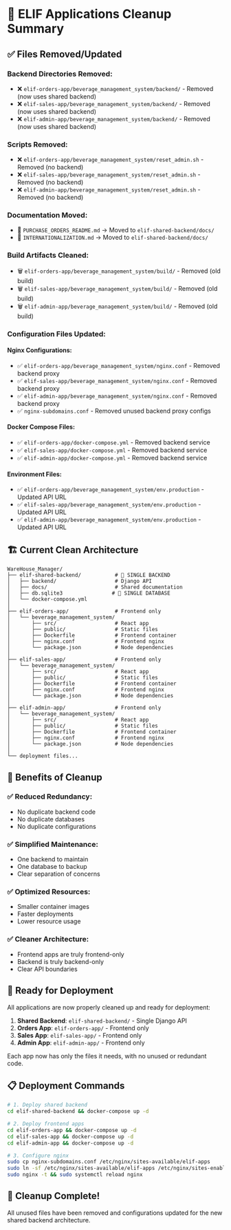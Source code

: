 # 🧹 ELIF Applications Cleanup Summary

## ✅ **Files Removed/Updated**

### **Backend Directories Removed:**
- ❌ `elif-orders-app/beverage_management_system/backend/` - Removed (now uses shared backend)
- ❌ `elif-sales-app/beverage_management_system/backend/` - Removed (now uses shared backend)
- ❌ `elif-admin-app/beverage_management_system/backend/` - Removed (now uses shared backend)

### **Scripts Removed:**
- ❌ `elif-orders-app/beverage_management_system/reset_admin.sh` - Removed (no backend)
- ❌ `elif-sales-app/beverage_management_system/reset_admin.sh` - Removed (no backend)
- ❌ `elif-admin-app/beverage_management_system/reset_admin.sh` - Removed (no backend)

### **Documentation Moved:**
- 📁 `PURCHASE_ORDERS_README.md` → Moved to `elif-shared-backend/docs/`
- 📁 `INTERNATIONALIZATION.md` → Moved to `elif-shared-backend/docs/`

### **Build Artifacts Cleaned:**
- 🗑️ `elif-orders-app/beverage_management_system/build/` - Removed (old build)
- 🗑️ `elif-sales-app/beverage_management_system/build/` - Removed (old build)
- 🗑️ `elif-admin-app/beverage_management_system/build/` - Removed (old build)

### **Configuration Files Updated:**

#### **Nginx Configurations:**
- ✅ `elif-orders-app/beverage_management_system/nginx.conf` - Removed backend proxy
- ✅ `elif-sales-app/beverage_management_system/nginx.conf` - Removed backend proxy
- ✅ `elif-admin-app/beverage_management_system/nginx.conf` - Removed backend proxy
- ✅ `nginx-subdomains.conf` - Removed unused backend proxy configs

#### **Docker Compose Files:**
- ✅ `elif-orders-app/docker-compose.yml` - Removed backend service
- ✅ `elif-sales-app/docker-compose.yml` - Removed backend service
- ✅ `elif-admin-app/docker-compose.yml` - Removed backend service

#### **Environment Files:**
- ✅ `elif-orders-app/beverage_management_system/env.production` - Updated API URL
- ✅ `elif-sales-app/beverage_management_system/env.production` - Updated API URL
- ✅ `elif-admin-app/beverage_management_system/env.production` - Updated API URL

## 🏗️ **Current Clean Architecture**

```
WareHouse_Manager/
├── elif-shared-backend/           # 🎯 SINGLE BACKEND
│   ├── backend/                   # Django API
│   ├── docs/                      # Shared documentation
│   ├── db.sqlite3                # 🎯 SINGLE DATABASE
│   └── docker-compose.yml
│
├── elif-orders-app/               # Frontend only
│   └── beverage_management_system/
│       ├── src/                   # React app
│       ├── public/                # Static files
│       ├── Dockerfile             # Frontend container
│       ├── nginx.conf             # Frontend nginx
│       └── package.json           # Node dependencies
│
├── elif-sales-app/                # Frontend only
│   └── beverage_management_system/
│       ├── src/                   # React app
│       ├── public/                # Static files
│       ├── Dockerfile             # Frontend container
│       ├── nginx.conf             # Frontend nginx
│       └── package.json           # Node dependencies
│
├── elif-admin-app/                # Frontend only
│   └── beverage_management_system/
│       ├── src/                   # React app
│       ├── public/                # Static files
│       ├── Dockerfile             # Frontend container
│       ├── nginx.conf             # Frontend nginx
│       └── package.json           # Node dependencies
│
└── deployment files...
```

## 🎯 **Benefits of Cleanup**

### ✅ **Reduced Redundancy:**
- No duplicate backend code
- No duplicate databases
- No duplicate configurations

### ✅ **Simplified Maintenance:**
- One backend to maintain
- One database to backup
- Clear separation of concerns

### ✅ **Optimized Resources:**
- Smaller container images
- Faster deployments
- Lower resource usage

### ✅ **Cleaner Architecture:**
- Frontend apps are truly frontend-only
- Backend is truly backend-only
- Clear API boundaries

## 🚀 **Ready for Deployment**

All applications are now properly cleaned up and ready for deployment:

1. **Shared Backend**: `elif-shared-backend/` - Single Django API
2. **Orders App**: `elif-orders-app/` - Frontend only
3. **Sales App**: `elif-sales-app/` - Frontend only
4. **Admin App**: `elif-admin-app/` - Frontend only

Each app now has only the files it needs, with no unused or redundant code.

## 📋 **Deployment Commands**

```bash
# 1. Deploy shared backend
cd elif-shared-backend && docker-compose up -d

# 2. Deploy frontend apps
cd elif-orders-app && docker-compose up -d
cd elif-sales-app && docker-compose up -d
cd elif-admin-app && docker-compose up -d

# 3. Configure nginx
sudo cp nginx-subdomains.conf /etc/nginx/sites-available/elif-apps
sudo ln -sf /etc/nginx/sites-available/elif-apps /etc/nginx/sites-enabled/
sudo nginx -t && sudo systemctl reload nginx
```

## 🎉 **Cleanup Complete!**

All unused files have been removed and configurations updated for the new shared backend architecture.
